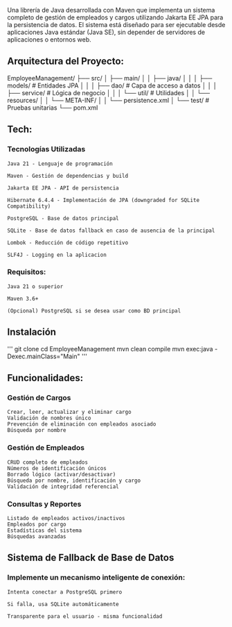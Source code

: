 Una librería de Java desarrollada con Maven que implementa un sistema completo de gestión de empleados y cargos utilizando Jakarta EE JPA para la persistencia de datos. El sistema está diseñado para ser ejecutable desde aplicaciones Java estándar (Java SE), sin depender de servidores de aplicaciones o entornos web.


## Arquitectura del Proyecto:

EmployeeManagement/
├── src/
│   ├── main/
│   │   ├── java/
│   │   │   ├── models/          # Entidades JPA
│   │   │   ├── dao/             # Capa de acceso a datos
│   │   │   ├── service/         # Lógica de negocio
│   │   │   └── util/            # Utilidades
│   │   └── resources/
│   │       └── META-INF/
│   │           └── persistence.xml
│   └── test/                    # Pruebas unitarias
└── pom.xml


## Tech:

###  Tecnologías Utilizadas

    Java 21 - Lenguaje de programación

    Maven - Gestión de dependencias y build

    Jakarta EE JPA - API de persistencia

    Hibernate 6.4.4 - Implementación de JPA (downgraded for SQLite Compatibility)

    PostgreSQL - Base de datos principal

    SQLite - Base de datos fallback en caso de ausencia de la principal

    Lombok - Reducción de código repetitivo

    SLF4J - Logging en la aplicacion

### Requisitos:
    Java 21 o superior

    Maven 3.6+

    (Opcional) PostgreSQL si se desea usar como BD principal

## Instalación

'''
git clone <repository-url>
cd EmployeeManagement
mvn clean compile
mvn exec:java -Dexec.mainClass="Main"
'''

## Funcionalidades:
### Gestión de Cargos

    Crear, leer, actualizar y eliminar cargo
    Validación de nombres único
    Prevención de eliminación con empleados asociado
    Búsqueda por nombre

### Gestión de Empleados

    CRUD completo de empleados
    Números de identificación únicos
    Borrado lógico (activar/desactivar)
    Búsqueda por nombre, identificación y cargo
    Validación de integridad referencial

### Consultas y Reportes

    Listado de empleados activos/inactivos
    Empleados por cargo
    Estadísticas del sistema
    Búsquedas avanzadas

## Sistema de Fallback de Base de Datos

### Implemente un mecanismo inteligente de conexión:

    Intenta conectar a PostgreSQL primero

    Si falla, usa SQLite automáticamente

    Transparente para el usuario - misma funcionalidad

